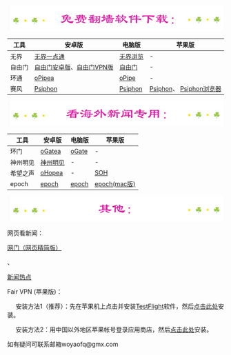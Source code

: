 <img src="https://raw.githubusercontent.com/woyaofq/xz/master/1.jpg">

|  工具  | 安卓版  | 电脑版  | 苹果版  |  
|  ----  | ----   | ----  |----  |  
| 无界  | [无界一点通](https://cdn.jsdelivr.net/gh/woyaofq/xz/U49.apk) | [无界浏览](https://cdn.jsdelivr.net/gh/woyaofq/xz/u1902.zip)  |   - |  
| 自由门  | [自由门安卓版](https://cdn.jsdelivr.net/gh/woyaofq/xz/fgma.apk)、[自由门VPN版](https://cdn.jsdelivr.net/gh/woyaofq/xz/fgvpn.apk) | [自由门](https://cdn.jsdelivr.net/gh/woyaofq/xz/fg795p.zip)  |   - |  
| 环通  | [oPipea](https://cdn.jsdelivr.net/gh/opipe/up/oPipea006.apk) | [oPipe](https://raw.githubusercontent.com/opipe/up/master/oPipe.zip)  |   - |  
| 赛风  | [Psiphon](https://cdn.jsdelivr.net/gh/woyaofq/xz/PsiphonAndroid.apk) | [Psiphon](https://cdn.jsdelivr.net/gh/woyaofq/xz/psiphon3.zip)  |  [Psiphon](https://itunes.apple.com/us/app/psiphon/id1276263909?ls=1&mt=8)、 [Psiphon浏览器](https://itunes.apple.com/us/app/psiphon-browser/id1193362444?ls=1&mt=8)|  


<img src="https://raw.githubusercontent.com/woyaofq/xz/master/2.jpg">

|  工具  | 安卓版  | 电脑版  | 苹果版  |  
|  ----  | ----   | ----  |----  |  
| 环门  | [oGatea](https://cdn.jsdelivr.net/gh/opipe/up/oGatea053.apk) | [oGate](https://cdn.jsdelivr.net/gh/opipe/up/oGate.zip)  |  -|  
| 神州明见  | [神州明见](https://cdn.jsdelivr.net/gh/xazhws3249/www/szzd/SzzdOgate.apk) | - |  -|  
| 希望之声  | [oHopea](https://cdn.jsdelivr.net/gh/woyaofq/xz/oHopea004.apk) | - |  [SOH](https://apps.apple.com/us/app/soh/id830022184?ign-mpt=uo%3D4)|  
| epoch  | [epoch](https://github.com/fqcdn/fq/releases/download/v1.0.0/fq.apk) | [epoch](https://github.com/fqcdn/fq/releases/download/v1.0.0/epoch_access-1.0.1-win32.zip)  |  [epoch(mac版)](https://github.com/fqcdn/fq/releases/download/v1.0.0/epoch_access-1.0.1-mac.zip)|  

<img src="https://raw.githubusercontent.com/woyaofq/xz/master/3.jpg">

网页看新闻：<p><a href="https://github.com/odoor3/oo/blob/master/README.md">网门（网页精简版）</a></p>、<p><a href="https://github.com/szzd1/2">新闻热点</a></p>
                
<p>Fair VPN (苹果版)：</p>
<p>&nbsp;&nbsp;&nbsp;&nbsp;&nbsp;安装方法1（推荐）：先在苹果机上点击并安装<a href="https://apps.apple.com/us/app/testflight/id899247664">TestFlight</a>软件，然后<a href="https://testflight.apple.com/join/Ao0G8UZD">点击此处</a>安装。</p>
<p>&nbsp;&nbsp;&nbsp;&nbsp;&nbsp;安装方法2：用中国以外地区苹果帐号登录应用商店，然后<a href="https://apps.apple.com/us/app/id1533873488">点击此处</a>安装。</p>
<p>如有疑问可联系邮箱woyaofq@gmx.com </a></p>	
